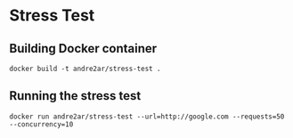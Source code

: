 # Stress Test

## Building Docker container

``docker build -t andre2ar/stress-test .``

## Running the stress test

``docker run andre2ar/stress-test --url=http://google.com --requests=50 --concurrency=10``